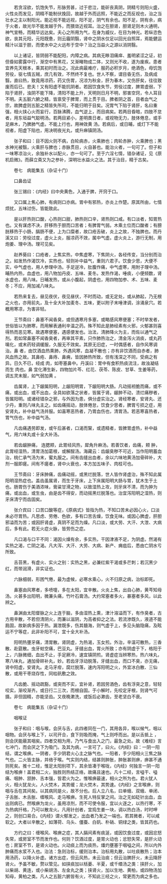 <!-- { "loadSidebar": true } -->
　　若贪淫欲，饥饱失节，形脉劳甚，过于悲泣，能斫丧真阴，阴精亏则阳火盛，火性炎而发见，阴精不能制伏挽回，故越于外而远照，不能近之而反视也，治之当壮水之主以制阳光。能近视不能远视，阳不足，阴气有余也。阳不足，阴有余，病于火者，故光华不能发越于外，而猥敛近视耳。治之在胆肾，胆肾足则木火通明，神气宣畅，而精华远达矣。夫心之所用为气，在身为威仪，在目为神光。若纵恣色欲，丧其元阳，元阳既惫，则云霾阴翳，肾中之阴水仅足以回光自照耳，焉能健运精汁以滋于胆，而使水中之火远布于空中？治之当益火之源以消阴翳。

　　以上诸证，皆阴弱不能配阳，内障之病。其病无眵泪痛痒、羞明紧涩之证，初但昏如雾露中行，渐空中有黑花，又渐睹物成二体，又则光不收，遂为废疾。患者宜养先天根本，乘其初时而治之。况此病最难疗，服药必积岁月，绝酒色，毋饥饱劳役，驱七情五贼，庶几有效，不然终不复也。世人不察，谓目昏无伤，及病成翳，直曰热，致竟用凉药，药又伤胃，况凉为秋金，肝为春木，又伤肝矣，往往致废而后已。悲夫！又有阳虚不能抗阴者。若因饮食失节，劳役过度，脾胃虚弱，下陷于肾肝，浊阴不能下降，清阳不能上升，天明则日月不明，邪害空窍，令人耳目不明。夫五脏六腑之精，皆禀受于脾胃，而上贯于目。脾者阴之首，目者血气之宗，故脾虚则五脏之精皆失所司，不能归明于目矣。况胃气下陷于肾肝，名曰重强，相火挟心火而妄行，百脉沸腾，血气逆上，而目病矣。若两目昏暗，四肢不怠者，用东垣益气聪明汤。若两目紧小，差明畏日者，或视物无力，肢体倦息，或手足麻木，乃脾肺气虚。不能上行也，用神效黄 汤。若病后，或日晡，或灯下不能视者，阳虚下陷也，用决明夜光丸，或升麻镇阴汤。

　　张子和曰：目不因火则不病，白轮病赤，火乘肺也；肉轮赤肿，火乘脾也；黑水神光被翳，火乘肝与脾也；赤脉贯目，火自甚也。能治火者，一句可了。但子和一味寒凉治火，余独补水以配火，亦一句可了。至于六淫七情，错杂诸证，见《原机启微》。而薛立斋又为之参补，深明壮水益火之法。其于治目，精于古矣。

　　卷七　病能集五（杂证十门）

　　口鼻齿证

　　张三锡曰：《内经》曰中央黄色，入通于脾，开窍于口。

　　又口属上焦心肺，有病则口亦病。胃中有邪热，亦炎上作楚。原其所由，七情烦扰，五味过伤，皆能致此。

　　是以肝热则口酸，心热则口甜，肺热则口辛，肾热则口咸。有口淡者，知胃热也。又有谋虑不决，肝移热于胆而口苦者；有脾胃气弱。木乘土位而口酸者；有膀胱移热于小肠，膈肠不便，上为口糜者，故口疮舌破，炎上之故，不独脾也。而丹溪又曰：劳役过度，虚火上炎，服凉药不效，属中气虚。虚火炎上，游行无制，用炮姜、理中汤。理可见矣。

　　赵养葵曰：口疮者，上焦实热，中焦虚寒，下焦阴火，各经传变，当分别而治之。如发热作渴饮冷，实热也，轻则补中益气，重则六君子。饮食少思，大便不实，中气虚也，用人参理中汤。手足逆冷，肚腹作痛，中气虚寒，用附子理中汤。晡热内热，血虚也，用八物加丹皮、五味、麦冬。发热作渴，唾痰，小便频数，肾水虚也，用八味。日晡发热，或从小腹起，阴虚也，用四物加参、术、五味、麦冬；不应，用加减八味丸。

　　若热来复去，昼见夜伏，夜见昼伏，不时而动，或无定处，或从肺起，乃无根之火也，亦用前丸，及十全大补加麦冬、五味，更以附子末唾津调，涂涌泉穴。若概用寒凉，为害非轻。

　　王节斋曰：鼻塞不闻香臭，或但遇寒月多塞，或略感风寒便塞；不时举发者，世俗皆以为肺寒，而用解表通利辛温之药。殊不知此是肺经素有火邪，火郁甚则喜得热而恶见寒。故遇寒便塞，遇感便发也。治法，清肺降火为主，而佐以通气之剂。若如常鼻塞不闻香臭者，再审其平素，只作肺热治之，清金泻火消痰，或丸药噙化，或末药轻调缓服，久服无不效矣。其原无旧症，一时偶感者，自作风寒调治。鼻 者，由饮酒血热熏肺，外遇风寒，血凝不散也；亦有非饮酒而自赤者，肺风血热之故。其鼻疮、鼻痔、鼻痈，皆因肺热所致，但有浅深之不同，受病之有异。日久不已，经成 肉，如枣塞鼻中。丹溪曰：胃中有食积热痰流注，故浊凝结而生 肉也。鼻 宜化滞生新，四物加片芩、红花、茯苓、陈皮、甘草、生姜等药，调五灵末服，如气弱加黄 。

　　齿属肾，上下龈属阳明，上龈阳明胃，下龈阳明大肠。凡动摇袒脆而痛，或不痛，或出血，或不出血，全具如欲落之状者，皆属于肾。龈肿不动，溃烂痛秽者，皆属阳明。或诸经错杂之邪，与外因为患，俱分虚实治之。肾经寒者，安肾丸、还少丹，重则八味丸主之。如齿痛摇动，肢体倦怠，饮食少思者，脾胃亏损之症，用安肾丸，补中益气汤并服。如喜寒恶热者，乃胃血伤也，清胃汤。若恶寒喜热者，胃气伤也，补中益气汤。

　　凡齿痛遇劳即发，或午后甚者，口渴而黧，或遗精者，皆脾胃虚热，补中益气，用六味丸或十全大补汤。

　　若齿龈肿痛， 连腮颊，此胃经风热，犀角升麻汤。若善饮者，齿痛，颊 肿，此胃经湿热，清胃汤加葛根，或解酲汤。海藏云：齿龈臭秽不可近，当作阳明蓄血治，桃仁承气汤为末，蜜丸服之。间有齿缝出血者，余以六味地黄汤加骨碎补，大剂一服即瘥。间有不瘥者，肾中火衰也，本方加五味子、肉桂可也。

　　王节斋曰：牙床肿痛，齿痛动摇，或黑烂脱落，世人皆作肾虚治，殊不知此属阳明湿热症也。盖齿虽属肾，而生于牙床，上下床属阳明大肠与胃，犹木生于土也。肠胃伤于美酒浓味，膏粱甘滑之物，以致湿热上攻，则牙床不清，而为肿为痛，或出血，或生虫，由是齿不得安，而动摇黑烂脱落也。治宜泻阳明之湿热，则牙床清宁而齿固矣。

　　张介宾曰：口苦口酸等症，《原病式》皆指为热，不知口苦未必因心火，口淡未必尽胃热。凡思虑、劳倦、色欲，多有口苦舌燥，饮食无味。或因心脾虚，肝胆邪溢而为苦；或因肝肾虚，真阴不足而为燥。凡口淡，或大劳、大汗、大泄、大病后，多有此。若无火症火脉，皆劳伤之症。

　　凡口渴与口干不同：渴因火燥有余，多实热，干因津液不足，为阴虚。然渴有实热之渴，亡阴之渴。凡大泻、大汗、大劳、大病、新产、痈疽后，悉由亡阴水亏所致。

　　舌苔黑，有虚火、实火之别：实热之黑，必兼红紫干渴或多芒刺；若沉黑少红，而带润滑，非实证也。

　　六脉细弱，形困气倦，最为虚候，必寒水乘心，火不归原之病，治标即死。

　　鼻塞由风寒者，多喷嚏，多在太阳，宜辛散。火炎上焦，出自心肺，黄芩知母汤。火甚多出阳明，微兼头痛，竹叶石膏汤。大约常塞者多火，暴塞者多风，以此辨之。

　　鼻渊由太阳督脉之火上连于脑，多由湿热上熏，津汁溶溢而下，有作臭者，古方用辛散，不若但清阴火，而兼以滋阴，为高者抑之之法。若流渗既久，液道不能扃固，故新病多因于热。漏泄既多，伤其髓海，则气虚于上，多见头脑隐痛，及眩运不宁等症，此非补阳不可，宜十全大补汤。

　　阳明热壅牙痛，清胃散。肾阴虚，为热渴，玉女煎。外治，辛温可散热，三香散、赴筵散。虫牙蛀空痛，巴豆丸。牙缝出血，胃火所致；亦有阴虚于下，格阳于上，六脉微细，血出不止，手足厥冷，速宜镇阴煎。肾虚症当辨寒热，热六味丸，寒八味丸，通加骨碎补丸，妙。若齿牙浮动脱落，牙缝出血，而口不臭，亦无痛，肾中阳虚，安肾丸。走马牙疳，腐烂脱落，速内泻阳明之火，外宜冰白散、三仙散，或用干枣烧存性，同枯矾敷之效。

　　凡齿脆、摇动疏豁，或突而不实，宜补肾，若因劳酒色，齿有浮突之意，轻轻咬实，渐咬渐齐。或日行二三次，而根自固。于小解时，先咬定牙根，则肾气可摄。非但固精，亦能坚齿。又夜晚漱洗，或饭后必漱齿，至老坚白不衰。

　　卷七　病能集五（杂证十门）

　　咽喉证

　　张子和曰：咽与喉，会厌与舌，此四者同在一门，其用各异，喉以候气，咽以咽物。会厌与喉上下，以司开合，食下则吸而掩，气上则呼而出。是以舌抵上 ，则会厌能蔽其咽矣。四者交相为用，乃气与食出入之门，最急之处。故《难经》言七冲门，而会厌之下为吸门。及其为病，一言可了，曰火。《内经》曰：一阴一阳结，谓之喉痹。一阴者，手少阴君火心主之脉气也。一阳者，手少阳相火三焦之脉气也。二火皆主脉，并络于喉。气实则内结，结甚则肿胀，肿胀甚则痹，痹甚不通则死矣。推十二经，惟足太阳别项下，其余皆凑于喉咙，《内经》何独言一阴一阳结为喉痹！盖君相二火，独胜则热结正络，故痛且速也。凡十二经，言嗌干、嗌痛、咽肿、颔肿、舌本强，皆君火为之。惟喉痹最速，相火之所为也。君火犹人火，相火犹龙火。人火焚木，其势缓；龙火焚木，其势速。《内经》之言喉痹，则咽与舌在其间矣。以其病同是火，故不分也。后人立八名，曰单蛾、双蛾、单闭、子舌胀、木舌胀、缠喉风、走马喉痹。生死人特反掌之间。治之无如砭针出血，血出则病已。然喉痹为龙火，虽用凉剂，而不可使令服，宜以火逐之，以热行寒，不为热病扦格，乃可以散龙火。凡用针创者，宜捣生姜一块，调以热白汤，时时呷之，则创口易合。《内经》谓火郁发之，出血者乃发之一端也。若其微者，可以咸软之。大者以辛散之，如薄荷、乌头、僵蚕、白矾、朴硝、铜绿之类，皆其药也。

　　方约之曰：缠喉风、喉痹之症，其人膈间素有痰涎，或因饮食过度，或因忿怒失常，或房室不节而发作也。何则？饮酒过度，是胃火动也；忿怒失常，是肝火动也；房室不节，是肾火动也。火动痰上而为痰热，燔灼壅塞于咽嗌之间，所以内外肿痛而水浆不入也。治法：急则治标，缓则治本。治标用丸散，以吐痰散热；治本用汤药，以降火补虚。诸方出症，但云风热，未云治痰；但云治脾肝火，未云降肝肾火。予虽不敏，赘以管见。如挟痰加以栝蒌、半夏，或千缗汤之类：挟肝火，加以柴胡、黄连，或小柴胡汤、左金丸之类；挟肾火，加以生地、黄柏，或四物汤加知母，黄柏之类。凡人之五脏六腑皆有火，不知此三经之火，常更而为病之多也。


